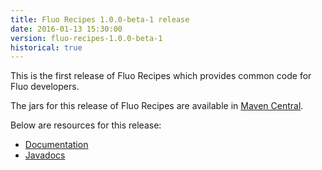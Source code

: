 ```yaml
---
title: Fluo Recipes 1.0.0-beta-1 release
date: 2016-01-13 15:30:00
version: fluo-recipes-1.0.0-beta-1
historical: true
---
```


This is the first release of Fluo Recipes which provides common code for Fluo developers.

The jars for this release of Fluo Recipes are available in [Maven Central][central].

Below are resources for this release:

* [Documentation][docs]
* [Javadocs][api]

[central]: http://search.maven.org/#search|ga|1|fluo-recipes
[docs]: /docs/fluo-recipes/1.0.0-beta-1
[api]: /apidocs/fluo-recipes/1.0.0-beta-1
